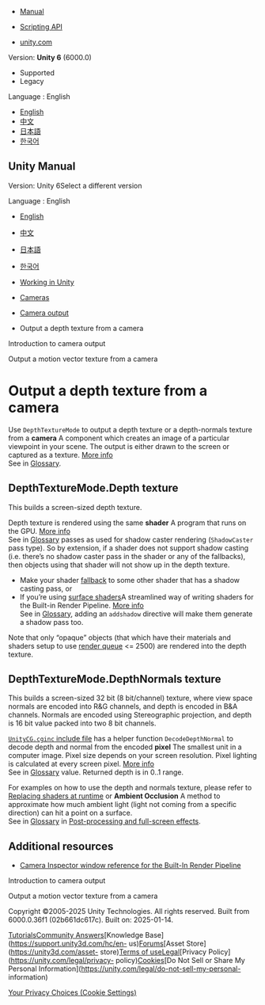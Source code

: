 [](https://docs.unity3d.com)

  * [Manual](../Manual/index.html)
  * [Scripting API](../ScriptReference/index.html)

  * [unity.com](https://unity.com/)

Version: **Unity 6** (6000.0)

  * Supported
  * Legacy

Language : English

  * [English](/Manual/SL-CameraDepthTexture.html)
  * [中文](/cn/current/Manual/SL-CameraDepthTexture.html)
  * [日本語](/ja/current/Manual/SL-CameraDepthTexture.html)
  * [한국어](/kr/current/Manual/SL-CameraDepthTexture.html)

[](https://docs.unity3d.com)

## Unity Manual

Version: Unity 6Select a different version

Language : English

  * [English](/Manual/SL-CameraDepthTexture.html)
  * [中文](/cn/current/Manual/SL-CameraDepthTexture.html)
  * [日本語](/ja/current/Manual/SL-CameraDepthTexture.html)
  * [한국어](/kr/current/Manual/SL-CameraDepthTexture.html)

  * [Working in Unity](working-in-unity.html)
  * [Cameras](Cameras.html)
  * [Camera output](CameraOutput.html)
  * Output a depth texture from a camera

[](CameraOutput-introduction.html)

Introduction to camera output

[](SL-CameraDepthTexture-motionvectors.html)

Output a motion vector texture from a camera

# Output a depth texture from a camera

Use `DepthTextureMode` to output a depth texture or a depth-normals texture
from a **camera** A component which creates an image of a particular viewpoint
in your scene. The output is either drawn to the screen or captured as a
texture. [More info](CamerasOverview.html)  
See in [Glossary](Glossary.html#Camera).

## DepthTextureMode.Depth texture

This builds a screen-sized depth texture.

Depth texture is rendered using the same **shader** A program that runs on the
GPU. [More info](Shaders.html)  
See in [Glossary](Glossary.html#Shader) passes as used for shadow caster
rendering (`ShadowCaster` pass type). So by extension, if a shader does not
support shadow casting (i.e. there’s no shadow caster pass in the shader or
any of the fallbacks), then objects using that shader will not show up in the
depth texture.

  * Make your shader [fallback](SL-Fallback.html) to some other shader that has a shadow casting pass, or
  * If you’re using [surface shaders](SL-SurfaceShaders.html)A streamlined way of writing shaders for the Built-in Render Pipeline. [More info](SL-SurfaceShaders.html)  
See in [Glossary](Glossary.html#SurfaceShader), adding an `addshadow`
directive will make them generate a shadow pass too.

Note that only “opaque” objects (that which have their materials and shaders
setup to use [render queue](SL-SubShaderTags.html) <= 2500) are rendered into
the depth texture.

## DepthTextureMode.DepthNormals texture

This builds a screen-sized 32 bit (8 bit/channel) texture, where view space
normals are encoded into R&G channels, and depth is encoded in B&A channels.
Normals are encoded using Stereographic projection, and depth is 16 bit value
packed into two 8 bit channels.

[`UnityCG.cginc` include file](SL-BuiltinIncludes.html) has a helper function
`DecodeDepthNormal` to decode depth and normal from the encoded **pixel** The
smallest unit in a computer image. Pixel size depends on your screen
resolution. Pixel lighting is calculated at every screen pixel. [More
info](ShadowPerformance.html)  
See in [Glossary](Glossary.html#pixel) value. Returned depth is in 0..1 range.

For examples on how to use the depth and normals texture, please refer to
[Replacing shaders at runtime](SL-ShaderReplacement.html) or **Ambient
Occlusion** A method to approximate how much ambient light (light not coming
from a specific direction) can hit a point on a surface.  
See in [Glossary](Glossary.html#Ambientocclusion) in [Post-processing and
full-screen effects](PostProcessingOverview.html).

## Additional resources

  * [Camera Inspector window reference for the Built-In Render Pipeline](class-Camera.html)

[](CameraOutput-introduction.html)

Introduction to camera output

[](SL-CameraDepthTexture-motionvectors.html)

Output a motion vector texture from a camera

Copyright ©2005-2025 Unity Technologies. All rights reserved. Built from
6000.0.36f1 (02b661dc617c). Built on: 2025-01-14.

[Tutorials](https://learn.unity.com/)[Community
Answers](https://answers.unity3d.com)[Knowledge
Base](https://support.unity3d.com/hc/en-
us)[Forums](https://forum.unity3d.com)[Asset Store](https://unity3d.com/asset-
store)[Terms of
use](https://docs.unity3d.com/Manual/TermsOfUse.html)[Legal](https://unity.com/legal)[Privacy
Policy](https://unity.com/legal/privacy-
policy)[Cookies](https://unity.com/legal/cookie-policy)[Do Not Sell or Share
My Personal Information](https://unity.com/legal/do-not-sell-my-personal-
information)

[Your Privacy Choices (Cookie Settings)](javascript:void\(0\);)


